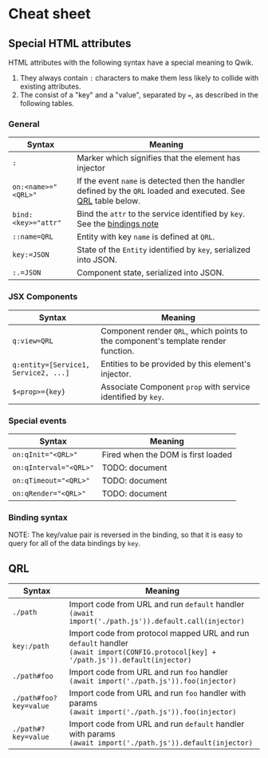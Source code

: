 # Cheat sheet

## Special HTML attributes

HTML attributes with the following syntax have a special meaning to Qwik.

1. They always contain `:` characters to make them less likely to collide with existing attributes.
2. The consist of a "key" and a "value", separated by `=`, as described in the following tables.

### General

| Syntax              | Meaning                                                                                                                 |
| ------------------- | ----------------------------------------------------------------------------------------------------------------------- |
| `:`                 | Marker which signifies that the element has injector                                                                    |
| `on:<name>="<QRL>"` | If the event `name` is detected then the handler defined by the `QRL` loaded and executed. See [QRL](#qrl) table below. |
| `bind:<key>="attr"` | Bind the `attr` to the service identified by `key`. See the [bindings note](#bindings)                                  |
| `::name=QRL`        | Entity with key `name` is defined at `QRL`.                                                                             |
| `key:=JSON`         | State of the `Entity` identified by `key`, serialized into JSON.                                                        |
| `:.=JSON`           | Component state, serialized into JSON.                                                                                  |

### JSX Components

| Syntax                               | Meaning                                                                           |
| ------------------------------------ | --------------------------------------------------------------------------------- |
| `q:view=QRL`                         | Component render `QRL`, which points to the component's template render function. |
| `q:entity=[Service1, Service2, ...]` | Entities to be provided by this element's injector.                               |
| `$<prop>={key}`                      | Associate Component `prop` with service identified by `key`.                      |

### Special events

| Syntax                 | Meaning                            |
| ---------------------- | ---------------------------------- |
| `on:qInit="<QRL>"`     | Fired when the DOM is first loaded |
| `on:qInterval="<QRL>"` | TODO: document                     |
| `on:qTimeout="<QRL>"`  | TODO: document                     |
| `on:qRender="<QRL>"`   | TODO: document                     |

### Binding syntax

NOTE: The key/value pair is reversed in the binding, so that it is easy to query for all of the data bindings by `key`.

## QRL

| Syntax                 | Meaning                                                                                                                                           |
| ---------------------- | ------------------------------------------------------------------------------------------------------------------------------------------------- |
| `./path`               | Import code from URL and run `default` handler <div> `(await import('./path.js')).default.call(injector) `</div>                                  |
| `key:/path`            | Import code from protocol mapped URL and run `default` handler <div> `(await import(CONFIG.protocol[key] + '/path.js')).default(injector) `</div> |
| `./path#foo`           | Import code from URL and run `foo` handler <div> `(await import('./path.js')).foo(injector) `</div>                                               |
| `./path#foo?key=value` | Import code from URL and run `foo` handler with params <div> `(await import('./path.js')).foo(injector) `</div>                                   |
| `./path#?key=value`    | Import code from URL and run `default` handler with params <div> `(await import('./path.js')).default(injector) `</div>                           |
